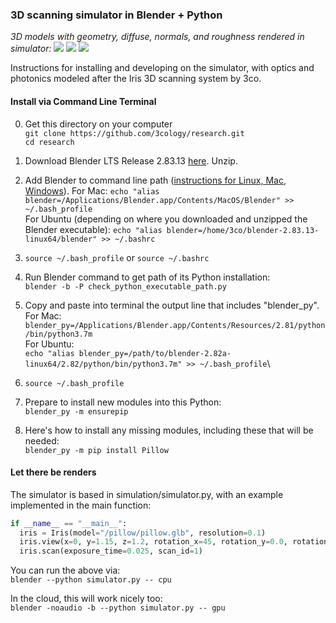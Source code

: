 ### 3D scanning simulator in Blender + Python

*3D models with geometry, diffuse, normals, and roughness rendered in simulator:*
![](https://github.com/3cology/research/blob/master/simulation/outputs/full_res_chair.png)
![](https://github.com/3cology/research/blob/master/simulation/outputs/full_res_tire.png)
![](https://github.com/3cology/research/blob/master/simulation/outputs/full_res_pillow.png)

Instructions for installing and developing on the simulator, with optics and photonics modeled after the Iris 3D scanning system by 3co.

#### Install via Command Line Terminal
0. Get this directory on your computer  
   `git clone https://github.com/3cology/research.git`  
   `cd research`

1. Download Blender LTS Release 2.83.13 [here](https://www.blender.org/download/lts/ "here"). Unzip.

2. Add Blender to command line path ([instructions for Linux, Mac, Windows](https://docs.blender.org/manual/en/2.79/render/workflows/command_line.html "instructions")).
   	For Mac: 
   		`echo "alias blender=/Applications/Blender.app/Contents/MacOS/Blender" >> ~/.bash_profile`  
   	For Ubuntu (depending on where you downloaded and unzipped the Blender executable):
   		`echo "alias blender=/home/3co/blender-2.83.13-linux64/blender" >> ~/.bashrc`
3. `source ~/.bash_profile` or `source ~/.bashrc`
4. Run Blender command to get path of its Python installation:  
   `blender -b -P check_python_executable_path.py`
5. Copy and paste into terminal the output line that includes "blender_py".
     For Mac:\
     `blender_py=/Applications/Blender.app/Contents/Resources/2.81/python/bin/python3.7m`\
     For Ubuntu:\
     `echo "alias blender_py=/path/to/blender-2.82a-linux64/2.82/python/bin/python3.7m" >> ~/.bash_profile`\
6. `source ~/.bash_profile`
5. Prepare to install new modules into this Python:  
   `blender_py -m ensurepip`
6. Here's how to install any missing modules, including these that will be needed:  
   `blender_py -m pip install Pillow`

#### Let there be renders
The simulator is based in simulation/simulator.py, with an example implemented in the main function: 

```python
if __name__ == "__main__": 
  iris = Iris(model="/pillow/pillow.glb", resolution=0.1)
  iris.view(x=0, y=1.15, z=1.2, rotation_x=45, rotation_y=0.0, rotation_z=180)
  iris.scan(exposure_time=0.025, scan_id=1)
```
You can run the above via:  
  `blender --python simulator.py -- cpu`

In the cloud, this will work nicely too:  
  `blender -noaudio -b --python simulator.py -- gpu`
